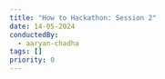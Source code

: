 ```yaml
---
title: "How to Hackathon: Session 2"
date: 14-05-2024
conductedBy:
  - aaryan-chadha
tags: []
priority: 0
---
```

